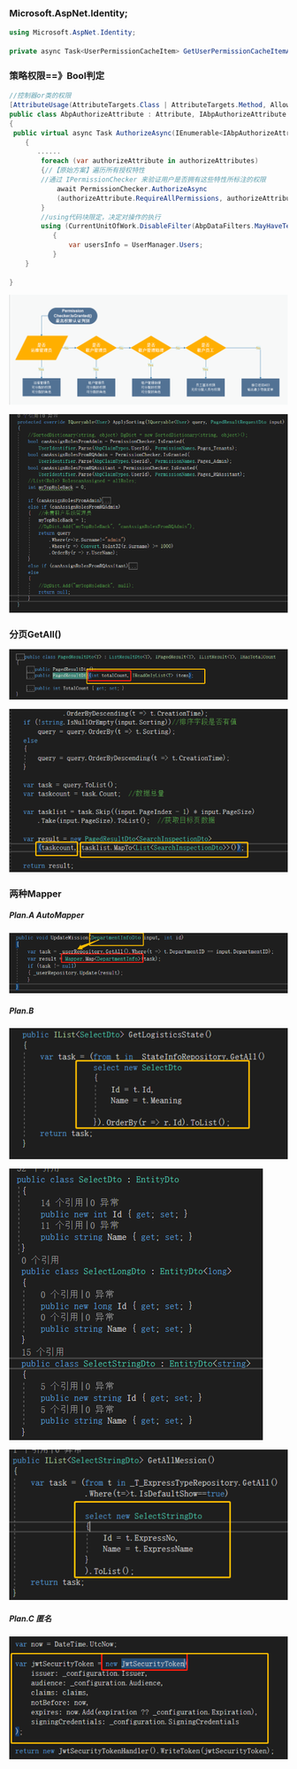 ### 	Microsoft.AspNet.Identity;

```csharp
using Microsoft.AspNet.Identity;

private async Task<UserPermissionCacheItem> GetUserPermissionCacheItemAsync(long userId)
```

###	策略权限==》Bool判定



```csharp
//控制器or类的权限
[AttributeUsage(AttributeTargets.Class | AttributeTargets.Method, AllowMultiple = true)]
public class AbpAuthorizeAttribute : Attribute, IAbpAuthorizeAttribute
{
 public virtual async Task AuthorizeAsync(IEnumerable<IAbpAuthorizeAttribute> authorizeAttributes)
    {
       ......
        foreach (var authorizeAttribute in authorizeAttributes)
        {//【原始方案】遍历所有授权特性
        //通过 IPermissionChecker 来验证用户是否拥有这些特性所标注的权限
            await PermissionChecker.AuthorizeAsync
            (authorizeAttribute.RequireAllPermissions, authorizeAttribute.Permissions);
        } 
        //using代码块限定，决定对操作的执行
        using (CurrentUnitOfWork.DisableFilter(AbpDataFilters.MayHaveTenant, AbpDataFilters.MustHaveTenant))
           {
               var usersInfo = UserManager.Users;
           } 
    }

}
```



![1559713647569](assets/1559713647569.png)

![1559717648691](assets/1559717648691.png)





### 分页GetAll()

![1559718260099](assets/1559718260099.png)



![1559718229955](assets/1559718229955.png)





### 	两种Mapper

#####	Plan.A	AutoMapper



![1559718414019](assets/1559718414019.png)



#####	Plan.B



![1559718451589](assets/1559718451589.png)

![1559718550292](assets/1559718550292.png)



![1559718598394](assets/1559718598394.png)



##### Plan.C	匿名

![1559718664203](assets/1559718664203.png)